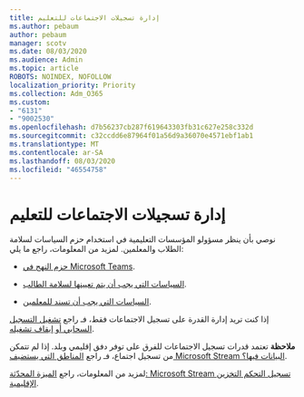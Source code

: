 ```yaml
---
title: إدارة تسجيلات الاجتماعات للتعليم
ms.author: pebaum
author: pebaum
manager: scotv
ms.date: 08/03/2020
ms.audience: Admin
ms.topic: article
ROBOTS: NOINDEX, NOFOLLOW
localization_priority: Priority
ms.collection: Adm_O365
ms.custom:
- "6131"
- "9002530"
ms.openlocfilehash: d7b56237cb287f619643303fb31c627e258c332d
ms.sourcegitcommit: c32ccdd6e87964f01a56d9a36070e4571ebf1ab1
ms.translationtype: MT
ms.contentlocale: ar-SA
ms.lasthandoff: 08/03/2020
ms.locfileid: "46554758"
---
```

# <a name="manage-meeting-recordings-for-education"></a>إدارة تسجيلات الاجتماعات للتعليم

نوصي بأن ينظر مسؤولو المؤسسات التعليمية في استخدام حزم السياسات لسلامة الطلاب والمعلمين. لمزيد من المعلومات، راجع ما يلي:

- [حزم النهج في Microsoft Teams](https://docs.microsoft.com/microsoftteams/policy-packages-edu#policy-packages-in-microsoft-teams).  
    
- [السياسات التي يجب أن يتم تعيينها لسلامة الطالب](https://docs.microsoft.com/microsoftteams/policy-packages-edu#policies-that-should-be-assigned-for-student-safety).

- [السياسات التي يجب أن تسند للمعلمين](https://docs.microsoft.com/microsoftteams/policy-packages-edu#policies-that-should-be-assigned-for-educators).

إذا كنت تريد إدارة القدرة على تسجيل الاجتماعات فقط، فـ راجع [تشغيل التسجيل السحابي أو إيقاف تشغيله](https://docs.microsoft.com/microsoftteams/cloud-recording#turn-on-or-turn-off-cloud-recording).  

**ملاحظة** تعتمد قدرات تسجيل الاجتماعات للفرق على توفر دفق إقليمي وبلد. إذا لم تتمكن من تسجيل اجتماع، فـ راجع [المناطق التي يستضيف Microsoft Stream البيانات فيها؟](https://docs.microsoft.com/stream/faq#which-regions-does-microsoft-stream-host-my-data-in). 

لمزيد من المعلومات، راجع [الميزة المحدّثة: Microsoft Stream تسجيل التحكم التخزين الإقليمية](https://admin.microsoft.com/AdminPortal/Home#/MessageCenter?id=MC214327).